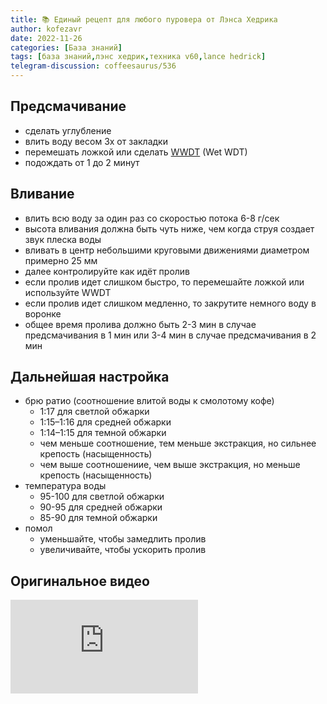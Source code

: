 ```yaml
---
title: 📚 Единый рецепт для любого пуровера от Лэнса Хедрика
author: kofezavr
date: 2022-11-26
categories: [База знаний]
tags: [база знаний,лэнс хедрик,техника v60,lance hedrick]
telegram-discussion: coffeesaurus/536
--- 
```

## Предсмачивание
- сделать углубление
- влить воду весом 3х от закладки
- перемешать ложкой или сделать [WWDT](#) (Wet WDT)
- подождать от 1 до 2 минут

## Вливание
- влить всю воду за один раз со скоростью потока 6-8 г/сек
- высота вливания должна быть чуть ниже, чем когда струя создает звук плеска воды
- вливать в центр небольшими круговыми движениями диаметром примерно 25 мм
- далее контролируйте как идёт пролив
- если пролив идет слишком быстро, то перемешайте ложкой или используйте WWDT
- если пролив идет слишком медленно, то закрутите немного воду в воронке
- общее время пролива должно быть 2-3 мин в случае предсмачивания в 1 мин или 3-4 мин в случае предсмачивания в 2 мин
<!--more-->

## Дальнейшая настройка
- брю ратио (соотношение влитой воды к смолотому кофе)
	- 1:17 для светлой обжарки
	- 1:15–1:16 для средней обжарки
	- 1:14–1:15 для темной обжарки
	- чем меньше соотношение, тем меньше экстракция, но сильнее крепость (насыщенность)
	- чем выше соотношениие, чем выше экстракция, но меньше крепость (насыщенность)
- температура воды
	- 95-100 для светлой обжарки
	- 90-95 для средней обжарки
	- 85-90 для темной обжарки
- помол
	- уменьшайте, чтобы замедлить пролив
	- увеличивайте, чтобы ускорить пролив

## Оригинальное видео
<p><div class="youtube-wrapper"><iframe src="https://www.youtube.com/embed/BG5Tc8MR2_4" title="YouTube video player" frameborder="0" allow="accelerometer; autoplay; clipboard-write; encrypted-media; gyroscope; picture-in-picture" allowfullscreen></iframe></div></p>
